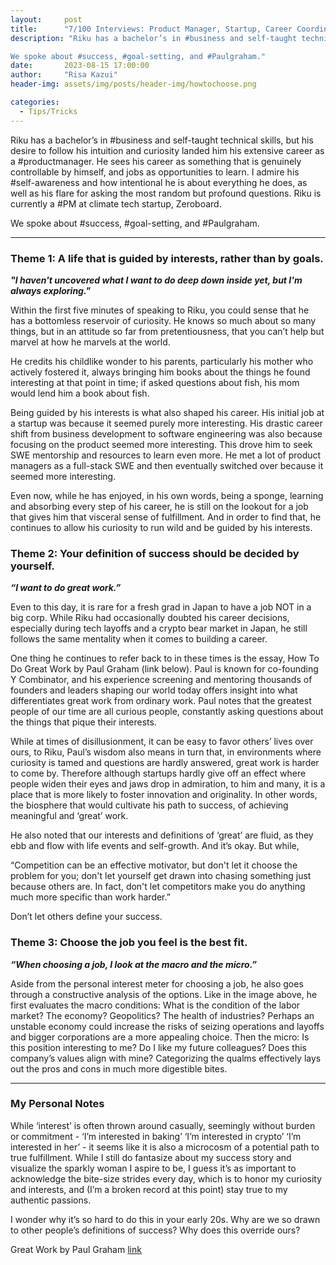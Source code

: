 ```yaml
---
layout:     post
title:      "7/100 Interviews: Product Manager, Startup, Career Coordinate Plane"
description: "Riku has a bachelor’s in #business and self-taught technical skills, but his desire to follow his intuition and curiosity landed him his extensive career as a #productmanager. He sees his career as something that is genuinely controllable by himself, and jobs as opportunities to learn. I admire his #self-awareness and how intentional he is about everything he does, as well as his flare for asking the most random but profound questions. Riku is currently a #PM at climate tech startup, Zeroboard. 

We spoke about #success, #goal-setting, and #Paulgraham."
date:       2023-08-15 17:00:00
author:     "Risa Kazui"
header-img: assets/img/posts/header-img/howtochoose.png

categories:
  - Tips/Tricks
---
```


Riku has a bachelor’s in #business and self-taught technical skills, but his desire to follow his intuition and curiosity landed him his extensive career as a #productmanager. He sees his career as something that is genuinely controllable by himself, and jobs as opportunities to learn. I admire his #self-awareness and how intentional he is about everything he does, as well as his flare for asking the most random but profound questions. Riku is currently a #PM at climate tech startup, Zeroboard. 

We spoke about #success, #goal-setting, and #Paulgraham.

<hr>

### Theme 1: A life that is guided by interests, rather than by goals.

***"I haven't uncovered what I want to do deep down inside yet, but I'm always exploring."***

Within the first five minutes of speaking to Riku, you could sense that he has a bottomless reservoir of curiosity. He knows so much about so many things, but in an attitude so far from pretentiousness, that you can’t help but marvel at how he marvels at the world.

He credits his childlike wonder to his parents, particularly his mother who actively fostered it, always bringing him books about the things he found interesting at that point in time; if asked questions about fish, his mom would lend him a book about fish.

Being guided by his interests is what also shaped his career. His initial job at a startup was because it seemed purely more interesting. His drastic career shift from business development to software engineering was also because focusing on the product seemed more interesting. This drove him to seek SWE mentorship and resources to learn even more. He met a lot of product managers as a full-stack SWE and then eventually switched over because it seemed more interesting. 

Even now, while he has enjoyed, in his own words, being a sponge, learning and absorbing every step of his career, he is still on the lookout for a job that gives him that visceral sense of fulfillment. And in order to find that, he continues to allow his curiosity to run wild and be guided by his interests. 


### Theme 2: Your definition of success should be decided by yourself.

***“I want to do great work.”***

Even to this day, it is rare for a fresh grad in Japan to have a job NOT in a big corp. While Riku had occasionally doubted his career decisions, especially during tech layoffs and a crypto bear market in Japan, he still follows the same mentality when it comes to building a career. 

One thing he continues to refer back to in these times is the essay, How To Do Great Work by Paul Graham (link below). Paul is known for co-founding Y Combinator, and his experience screening and mentoring thousands of founders and leaders shaping our world today offers insight into what differentiates great work from ordinary work. Paul notes that the greatest people of our time are all curious people, constantly asking questions about the things that pique their interests. 

While at times of disillusionment, it can be easy to favor others’ lives over ours, to Riku, Paul’s wisdom also means in turn that, in environments where curiosity is tamed and questions are hardly answered, great work is harder to come by. 
Therefore although startups hardly give off an effect where people widen their eyes and jaws drop in admiration, to him and many, it is a place that is more likely to foster innovation and originality. In other words, the biosphere that would cultivate his path to success, of achieving meaningful and ‘great’ work. 

He also noted that our interests and definitions of ‘great’ are fluid, as they ebb and flow with life events and self-growth. And it’s okay. But while,

“Competition can be an effective motivator, but don't let it choose the problem for you; don't let yourself get drawn into chasing something just because others are. In fact, don't let competitors make you do anything much more specific than work harder.”

Don’t let others define your success. 

### Theme 3: Choose the job you feel is the best fit. 

***“When choosing a job, I look at the macro and the micro.”***

Aside from the personal interest meter for choosing a job, he also goes through a constructive analysis of the options. Like in the image above, he first evaluates the macro conditions: What is the condition of the labor market? The economy? Geopolitics? The health of industries? Perhaps an unstable economy could increase the risks of seizing operations and layoffs and bigger corporations are a more appealing choice. Then the micro: Is this position interesting to me? Do I like my future colleagues? Does this company’s values align with mine?
Categorizing the qualms effectively lays out the pros and cons in much more digestible bites. 

<hr>

### My Personal Notes
While ‘interest’ is often thrown around casually, seemingly without burden or commitment - ‘I’m interested in baking’ ‘I’m interested in crypto’ ‘I’m interested in her’ - it seems like it is also a microcosm of a potential path to true fulfillment. 
While I still do fantasize about my success story and visualize the sparkly woman I aspire to be, I guess it’s as important to acknowledge the bite-size strides every day, which is to honor my curiosity and interests, and (I’m a broken record at this point) stay true to my authentic passions. 

I wonder why it’s so hard to do this in your early 20s. Why are we so drawn to other people’s definitions of success? Why does this override ours?

Great Work by Paul Graham <a href="http://www.paulgraham.com/greatwork.html">link</a>
